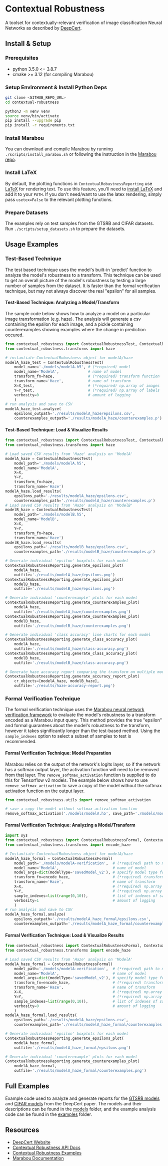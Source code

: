 # Contextual Robustness

A toolset for contextually-relevant verification of image classification Neural Networks as described by [DeepCert](https://deepcert.github.io).

## Install & Setup

### Prerequisites

* python 3.5.0 <= 3.8.7
* cmake >= 3.12 (for compiling Marabou)

### Setup Environment & Install Python Deps

```sh
git clone <GITHUB_REPO_URL>
cd contextual-robustness

python3 -m venv venv
source venv/bin/activate
pip install --upgrade pip
pip install -r requirements.txt
```

### Install Marabou

You can download and compile Marabou by running `./scripts/install_marabou.sh` or following the instruction in the [Marabou repo](https://github.com/NeuralNetworkVerification/Marabou).

### Install LaTeX

By default, the plotting functions in `ContextualRobustnessReporting` use [LaTeX](https://www.latex-project.org/get/) for rendering text. To use this feature, you'll need to [install LaTeX](https://www.latex-project.org/get/) and add it to your `PATH`. If you don't need/want to use the latex rendering, simply pass `usetex=False` to the relevant plotting functions.

### Prepare Datasets

The examples rely on test samples from the GTSRB and CIFAR datasets. Run `./scripts/setup_datasets.sh` to prepare the datasets.

## Usage Examples

### Test-Based Technique

The test based technique uses the model's built-in 'predict' function to analyze the model's robustness to a transform. This technique can be used to get an overall picture of the model's robustness by testing a large number of samples from the dataset. It is faster than the formal verification technique, but may not always discover the real "epsilon" for all samples.

#### Test-Based Technique: Analyzing a Model/Transform

The sample code below shows how to analyze a model on a particular image transformation (e.g. haze). The analysis will generate a csv containing the epsilon for each image, and a pickle containing counterexamples showing examples where the change in prediction occured.

```python
from contextual_robustness import ContextualRobustnessTest, ContextualRobustnessReporting
from contextual_robustness.transforms import haze

# instantiate ContextualRobustness object for modelA/haze
modelA_haze_test = ContextualRobustnessTest(
    model_name='./models/modelA.h5', # (*required) model
    model_name='ModelA',             # name of model
    transform_fn=haze,               # (*required) transform function
    transform_name='Haze',           # name of transform
    X=X_test,                        # (*required) np.array of images
    Y=Y_test,                        # (*required) np.array of labels
    verbosity=0                      # amount of logging
    )
# run analysis and save to CSV
modelA_haze_test.analyze(
    epsilons_outpath='./results/modelA_haze/epsilons.csv',
    counterexamples_outpath='./results/modelA_haze/counterexamples.p')
```

#### Test-Based Technique: Load & Visualize Results

```python
from contextual_robustness import ContextualRobustnessTest, ContextualRobustnessReporting
from contextual_robustness.transforms import haze

# Load saved CSV results from 'Haze' analysis on 'ModelA'
modelA_haze = ContextualRobustnessTest(
    model_path='./models/modelA.h5',
    model_name='ModelA',
    X=X,
    Y=Y,
    transform_fn=haze,
    transform_name='Haze')
modelA_haze.load_results(
    epsilons_path='./results/modelA_haze/epsilons.csv',
    counterexamples_path='./results/modelA_haze/counterexamples.p')
# Load saved CSV results from 'Haze' analysis on 'ModelB'
modelB_haze = ContextualRobustnessTest(
    model_path='./models/modelB.h5',
    model_name='ModelB',
    X=X,
    Y=Y,
    transform_fn=haze,
    transform_name='Haze')
modelB_haze.load_results(
    epsilons_path='./results/modelB_haze/epsilons.csv',
    counterexamples_path='./results/modelB_haze/counterexamples.p')

# Generate individual 'epsilon' boxplots for each model
ContextualRobustnessReporting.generate_epsilons_plot(
    modelA_haze,
    outfile='./results/modelA_haze/epsilons.png')
ContextualRobustnessReporting.generate_epsilons_plot(
    modelB_haze,
    outfile='./results/modelB_haze/epsilons.png')

# Generate individual 'counterexample' plots for each model
ContextualRobustnessReporting.generate_counterexamples_plot(
    modelA_haze,
    outfile='./results/modelA_haze/counterexamples.png')
ContextualRobustnessReporting.generate_counterexamples_plot(
    modelB_haze,
    outfile='./results/modelB_haze/counterexamples.png')

# Generate individual 'class accuracy' line charts for each model
ContextualRobustnessReporting.generate_class_accuracy_plot(
    modelA_haze,
    outfile='./results/modelA_haze/class-accuracy.png')
ContextualRobustnessReporting.generate_class_accuracy_plot(
    modelB_haze,
    outfile='./results/modelB_haze/class-accuracy.png')

# Generate haze accuracy report comparing the transform on multiple models
ContextualRobustnessReporting.generate_accuracy_report_plot(
    cr_objects=[modelA_haze, modelB_haze],
    outfile='./results/haze-accuracy-report.png')
```

### Formal Verification Technique

The formal verification technique uses the [Marabou neural network verification framework](https://github.com/NeuralNetworkVerification/Marabou) to evaluate the model's robustness to a transform encoded as a Marabou input query. This method provides the true "epsilon" and formal guarantees about the model's robustness to the transform, however it takes significantly longer than the test-based method. Using the `sample_indexes` option to select a subset of samples to test is recommended.

#### Formal Verification Technique: Model Preparation

Marabou relies on the output of the network's logits layer, so if the network has a softmax output layer, the activation function will need to be removed from that layer. The `remove_softmax_activation` function is supplied to do this for Tensorflow v2 models. The example below shows how to use `remove_softmax_activation` to save a copy of the model without the softmax activation function on the output layer.

```python
from contextual_robustness.utils import remove_softmax_activation

# save a copy the model without softmax activation function
remove_softmax_activation('./models/modelA.h5', save_path='./models/modelA-verification')
```

#### Formal Verification Technique: Analyzing a Model/Transform

```python
import sys
from contextual_robustness import ContextualRobustnessFormal, ContextualRobustnessReporting
from contextual_robustness.transforms import encode_haze

# Instantiate ContextualRobustness object for modelA/haze
modelA_haze_formal = ContextualRobustnessFormal(
    model_path='./models/modelA-verification',  # (*required) path to model
    model_name='ModelA',                        # name of model
    model_args=dict(modelType='savedModel_v2'), # specify model type for marabou
    transform_fn=encode_haze,                   # (*required) transform encoder function
    transform_name='Haze',                      # name of transform
    X=X,                                        # (*required) np.array of images
    Y=Y,                                        # (*required) np.array of labels
    sample_indexes=list(range(0,10)),           # list of indexes of samples to test
    verbosity=1                                 # amount of logging
    )
# run analysis and save to CSV
modelA_haze_formal.analyze(
    epsilons_outpath='./results/modelA_haze_formal/epsilons.csv',
    counterexamples_outpath='./results/modelA_haze_formal/counterexamples.p')
```

#### Formal Verification Technique: Load & Visualize Results

```python
from contextual_robustness import ContextualRobustnessFormal, ContextualRobustnessReporting
from contextual_robustness.transforms import encode_haze

# Load saved CSV results from 'Haze' analysis on 'ModelA'
modelA_haze_formal = ContextualRobustnessFormal(
    model_path='./models/modelA-verification',  # (*required) path to model
    model_name='ModelA',                        # name of model
    model_args=dict(modelType='savedModel_v2'), # specify model type for marabou
    transform_fn=encode_haze,                   # (*required) transform encoder function
    transform_name='Haze',                      # name of transform
    X=X,                                        # (*required) np.array of images
    Y=Y,                                        # (*required) np.array of labels
    sample_indexes=list(range(0,10)),           # list of indexes of samples to test
    verbosity=0                                 # amount of logging
    )
modelA_haze_formal.load_results(
    epsilons_path='./results/modelA_haze/epsilons.csv',
    counterexamples_path='./results/modelA_haze_formal/counterexamples.p')

# Generate individual 'epsilon' boxplots for each model
ContextualRobustnessReporting.generate_epsilons_plot(
    modelA_haze_formal,
    outfile='./results/modelA_haze_formal/epsilons.png')

# Generate individual 'counterexample' plots for each model
ContextualRobustnessReporting.generate_counterexamples_plot(
    modelA_haze_formal,
    outfile='./results/modelA_haze_formal/counterexamples.png')
```

## Full Examples

Example code used to analyze and generate reports for the [GTSRB models](https://github.com/DeepCert/contextual-robustness/tree/main/models#gtsrb-models) and [CIFAR models](https://github.com/DeepCert/contextual-robustness/tree/main/models#cifar-models) from the DeepCert paper. The models and their descriptions can be found in the [models](https://github.com/DeepCert/contextual-robustness/tree/main/models) folder, and the example analysis code can be found in the [examples](https://github.com/DeepCert/contextual-robustness/tree/main/examples) folder.

## Resources

* [DeepCert Website](https://deepcert.github.io)
* [Contextual Robustness API Docs](https://contextual-robustness.readthedocs.io/en/latest/modules.html)
* [Contextual Robustness Examples](https://contextual-robustness.readthedocs.io/en/latest/EXAMPLES.html)
* [Marabou Documentation](https://neuralnetworkverification.github.io/Marabou/)
